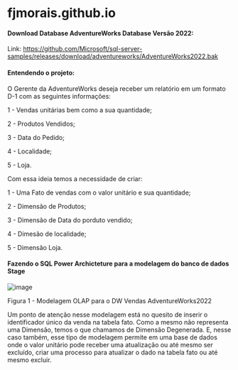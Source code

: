 # fjmorais.github.io

#### Download Database AdventureWorks Database Versão 2022:

Link: https://github.com/Microsoft/sql-server-samples/releases/download/adventureworks/AdventureWorks2022.bak

#### Entendendo o projeto:

O Gerente da AdventureWorks deseja receber um relatório em um formato D-1 com as seguintes informações:

1 - Vendas unitárias bem como a sua quantidade;

2 - Produtos Vendidos;

3 - Data do Pedido;

4 - Localidade;

5 - Loja.

Com essa ideia temos a necessidade de criar:

1 - Uma Fato de vendas com o valor unitário e sua quantidade;

2 - Dimensão de Produtos;

3 - Dimensão de Data do porduto vendido;

4 - Dimesão de localidade;

5 - Dimensão Loja.


#### Fazendo o SQL Power Archicteture para a modelagem do banco de dados Stage

![image](https://github.com/fjmorais/fjmorais.github.io/assets/40808066/a5a9f7d3-4f73-4a24-acc9-a7104e1763bf)

Figura 1 - Modelagem OLAP para o DW Vendas AdventureWorks2022

Um ponto de atenção nesse modelagem está no quesito de inserir o identificador único da venda na tabela fato. Como a mesmo não representa uma Dimensão, temos o que chamamos de Dimensão Degenerada. E, nesse caso também, esse tipo de modelagem permite em uma base de dados onde o valor unitário pode receber uma atualização ou até mesmo ser excluído, criar uma processo para atualizar o dado na tabela fato ou até mesmo excluir.








